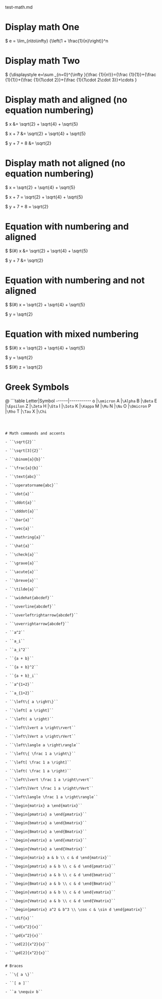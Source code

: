 test-math.md


# Display math One

$ e = \lim_{n\to\infty} {\left(1 + \frac{1}{n}\right)}^n


# Display math Two

$ {\displaystyle e=\sum _{n=0}^{\infty }{\frac {1}{n!}}={\frac {1}{1}}+{\frac {1}{1}}+{\frac {1}{1\cdot 2}}+{\frac {1}{1\cdot 2\cdot 3}}+\cdots }


# Display math and aligned (no equation numbering)

$ x &= \sqrt{2} + \sqrt{4} + \sqrt{5} 

$ x + 7 &= \sqrt{2} + \sqrt{4} + \sqrt{5}

$ y + 7 + 8 &= \sqrt{2} 


# Display math not aligned (no equation numbering)

$ x = \sqrt{2} + \sqrt{4} + \sqrt{5}

$ x + 7 = \sqrt{2} + \sqrt{4} + \sqrt{5}

$ y + 7 + 8 = \sqrt{2} 


# Equation with numbering and aligned

$ $(#) x &= \sqrt{2} + \sqrt{4} + \sqrt{5}

$ y + 7 &= \sqrt{2} 


# Equation with numbering and not aligned 

$ $(#) x = \sqrt{2} + \sqrt{4} + \sqrt{5}

$ y = \sqrt{2} 


# Equation with mixed numbering           

$ $(#) x = \sqrt{2} + \sqrt{4} + \sqrt{5}

$ y = \sqrt{2} 

$ $(#) z = \sqrt{2} 



# Greek Symbols

@ ```table
  Letter|Symbol
  ------|-----------
   o    |``\omicron``
   A    |``\Alpha``
   B    |``\Beta``
   E    |``\Epsilon``
   Z    |``\Zeta``
   H    |``\Eta``
   I    |``\Iota``
   K    |``\Kappa``
   M    |``\Mu``
   N    |``\Nu``
   O    |``\Omicron``
   P    |``\Rho``
   T    |``\Tau``
   X    |``\Chi``
  ```



# Math commands and accents

- ``\sqrt{2}``

- ``\sqrt[3]{2}``

- ``\binom{a}{b}``

- ``\frac{a}{b}``

- ``\text{abc}``

- ``\operatorname{abc}``

- ``\dot{a}``

- ``\ddot{a}``

- ``\dddot{a}``

- ``\bar{a}``

- ``\vec{a}``

- ``\mathring{a}``

- ``\hat{a}``

- ``\check{a}``

- ``\grave{a}``

- ``\acute{a}``

- ``\breve{a}``

- ``\tilde{a}``

- ``\widehat{abcdef}``

- ``\overline{abcdef}``

- ``\overleftrightarrow{abcdef}``

- ``\overrightarrow{abcdef}``

- ``a^2``

- ``a_i``

- ``a_i^2``

- ``{a + b}``

- ``{a + b}^2``

- ``{a + b}_i``

- ``a^{1+2}``

- ``a_{1+2}``

- ``\left\{ a \right\}``

- ``\left[ a \right]``

- ``\left( a \right)``

- ``\left\lvert a \right\rvert``

- ``\left\lVert a \right\rVert``

- ``\left\langle a \right\rangle``

- ``\left\{ \frac 1 a \right\}``

- ``\left[ \frac 1 a \right]``

- ``\left( \frac 1 a \right)``

- ``\left\lvert \frac 1 a \right\rvert``

- ``\left\lVert \frac 1 a \right\rVert``

- ``\left\langle \frac 1 a \right\rangle``

- ``\begin{matrix} a \end{matrix}``

- ``\begin{pmatrix} a \end{pmatrix}``

- ``\begin{bmatrix} a \end{bmatrix}``

- ``\begin{Bmatrix} a \end{Bmatrix}``

- ``\begin{vmatrix} a \end{vmatrix}``

- ``\begin{Vmatrix} a \end{Vmatrix}``

- ``\begin{matrix} a & b \\ c & d \end{matrix}``

- ``\begin{pmatrix} a & b \\ c & d \end{pmatrix}``

- ``\begin{bmatrix} a & b \\ c & d \end{bmatrix}``

- ``\begin{Bmatrix} a & b \\ c & d \end{Bmatrix}``

- ``\begin{vmatrix} a & b \\ c & d \end{vmatrix}``

- ``\begin{Vmatrix} a & b \\ c & d \end{Vmatrix}``

- ``\begin{pmatrix} a^2 & b^3 \\ \cos c & \sin d \end{pmatrix}``

- ``\dif{x}``

- ``\od{x^2}{x}``

- ``\pd{x^2}{x}``

- ``\od[2]{x^2}{x}``

- ``\pd[2]{x^2}{x}``


# Braces

- ``\{ a \}``

- ``[ a ]``

- ``a \nequiv b``


